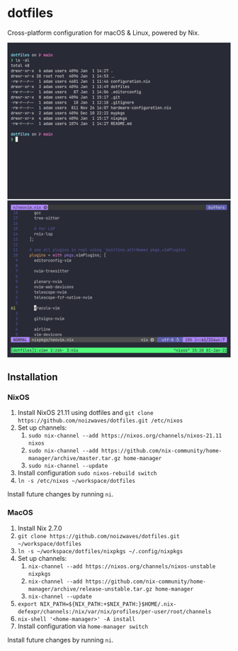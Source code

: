 # dotfiles

Cross-platform configuration for macOS & Linux, powered by Nix.

![Screenshot of shell prompt](shell_prompt.png)
![Screenshot of Vim](vim.png)

## Installation

### NixOS

1. Install NixOS 21.11 using dotfiles and `git clone https://github.com/noizwaves/dotfiles.git /etc/nixos`
1. Set up channels:
    1. `sudo nix-channel --add https://nixos.org/channels/nixos-21.11 nixos`
    1. `sudo nix-channel --add https://github.com/nix-community/home-manager/archive/master.tar.gz home-manager`
    1. `sudo nix-channel --update`
1. Install configuration `sudo nixos-rebuild switch`
1. `ln -s /etc/nixos ~/workspace/dotfiles`

Install future changes by running `ni`.

### MacOS

1. Install Nix 2.7.0
1. `git clone https://github.com/noizwaves/dotfiles.git ~/workspace/dotfiles`
1. `ln -s ~/workspace/dotfiles/nixpkgs ~/.config/nixpkgs`
1. Set up channels:
    1. `nix-channel --add https://nixos.org/channels/nixos-unstable nixpkgs`
    1. `nix-channel --add https://github.com/nix-community/home-manager/archive/release-unstable.tar.gz home-manager`
    1. `nix-channel --update`
1. `export NIX_PATH=${NIX_PATH:+$NIX_PATH:}$HOME/.nix-defexpr/channels:/nix/var/nix/profiles/per-user/root/channels`
1. `nix-shell '<home-manager>' -A install`
1. Install configuration via `home-manager switch`

Install future changes by running `ni`.
